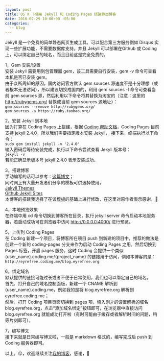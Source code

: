 ```yaml
---
layout: post
title: OS X 下使用 Jekyll 和 Coding Pages 搭建静态博客
date: 2016-02-29 10:00:00 -05:00
categories:
  -- blog
---
```


Jekyll 是一个免费的简单静态网页生成工具，可以配合第三方服务例如 Disqus 实现一些扩展功能，不需要数据库支持。并且 Jekyll 可以部署在Github 或 Coding 上，可以绑定自己的域名，而且目前这是完全免费的。

1，Gem 安装/设置  
安装 Jekyll 需要用到包管理器 gem，该工具需要自行安装，gem -v 命令可查看本机是否已安装 gem。  
由于众所周知的原因，国内访问官方默认 gem sources 源速度不是十分理想（或者根本无法访问），所以建议切换成国内的，利用 gem sources -l 命令可查看当前 gem sources 源，然后利用以下命令将其替换为淘宝的（注意：这里的 http://rubygems.org/ 替换成当前 gem sources 源地址）：  
``
gem sources --remove http://rubygems.org/
``  
``
gem sources -a https://ruby.taobao.org/
``

2，安装 Jekyll 到本地  
因为打算在 Coding Pages 上搭建，根据 [Coding 帮助文档](https://coding.net/help/doc/pages/index.html)，Coding Pages 目前支持 jekyll 2.4.0，所以我们需要指定版本安装 Jekyll，
接下来，终端执行以下命令：  
``
sudo gem install jekyll -v '2.4.0'
``  
输入密码后等待安装完成，执行以下命令尝试查看 Jekyll 版本号：  
``
jekyll -v
``  
若能正确显示版本号 jekyll 2.4.0 表示安装成功。  

3，搭建博客  
手动编写的话可以参考：[这篇博文](http://www.blogways.net/blog/2013/04/13/jekyll-usage.html)；  
同时网上有大量开发者们分享的模板可供选择使用，  
[Jekyll Themes](http://jekyllthemes.org/)  
[Github Jekyll Sites](https://github.com/jekyll/jekyll/wiki/Sites)  
本博客的搭建我选择了在该[模板](https://github.com/sl4m/skim.cc)的基础上进行修改，在这里对原作者表示感谢，🙏  

4，本地预览效果  
在终端中用 cd 命令切换到博客所在目录，执行 jekyll server 命令启动本地服务器，若启动成功可在浏览器中访问 http://0.0.0.0:4000/ 进行预览。  

5，上传到 Coding Pages  
在 Coding 新建一个项目，将博客所在项目 push 到新建的项目中，推荐的做法是创建一个新的 coding-pages 分支来作为启动 Coding Pages 之用，然后切换到 Pages 标签，开启 pages 服务，这时 Coding 会提供一个类似 {user_name}.coding.me/{project_name} 的链接用于访问，例如本博客的是：  
``
http://eyrefree.coding.me/blog.eyrefree.org
``  

6，绑定域名  
默认提供的链接可能过长或者不便于日常使用，我们也可以绑定自己的域名。  
首先，打开自己的域名控制面板，新建一个 CNAME 解析到 {user_name}.coding.me，例如我的是将 blog.eyrefree.org 解析到 eyrefree.coding.me；  
然后，打开 Coding 项目页面切换到 pages 项，填入刚才的设置解析的域名 blog.eyrefree.org，点击“添加域名绑定”按钮即可，在浏览器中直接访问 blog.eyrefree.org 就能成功打开啦（有时可能由于缓存或者解析时间的问题，稍等片刻即可）。  

7，编写博文  
接下来就是日常编写博文啦，一般是 markdown 格式的，编写完成后 push 到 Coding 服务器即可。  
    
    
以上，😝，欢迎继续关注[我的博客](http://blog.eyrefree.org)，感谢，🙏  
